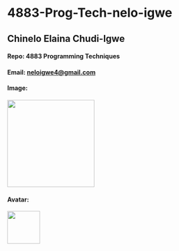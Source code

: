 # 4883-Prog-Tech-nelo-igwe
## Chinelo Elaina Chudi-Igwe

#### Repo: 4883 Programming Techniques

#### Email: neloigwe4@gmail.com

#### Image:

<img src="/" width="200">

#### Avatar:

<img src="/" width="75">

